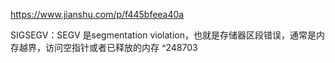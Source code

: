 https://www.jianshu.com/p/f445bfeea40a

SIGSEGV：SEGV 是segmentation violation，也就是存储器区段错误，通常是内存越界，访问空指针或者已释放的内存 ^248703
